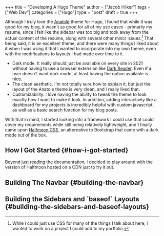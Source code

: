 +++
title = "Developing A Hugo Theme"
author = ["Jacob Hilker"]
tags = ["Web Dev"]
categories = ["Hugo"]
type = "post"
draft = true
+++

Although I truly love the [Anatole](https://github.com/lxndrblz/anatole) theme for Hugo, I found that while it was good for my blog, it wasn't as good for all of my use cases - primarily my resume, since I felt like the sidebar was too big and took away from the actual content of the resume, along with several other minor issues.[^fn:1]  That being said, it is an excellent theme, and there were many things I liked about it when I was using it that I wanted to incorporate into my own theme, even with the modifications to layouts I had made over time to it.

-   Dark mode. It really should just be available on every site in 2021 without having to use a browser extension like [Dark Reader](https://github.com/darkreader/darkreader). Even if a user doesn't want dark mode, at least having the option available is nice.
-   The clean aesthetic. I'm not totally sure how to explain it, but just the layout of the Anatole theme is very clean, and I really liked that.
-   Customizability. I love having the ability to tweak the theme to look exactly how I want to make it look. In addition, adding interactivity like a dashboard for my projects is incredibly helpful with custom javascript, as well as a basic search function for my blog posts.

With that in mind, I started looking into a framework I could use that could cover my requirements while still being relatively lightweight, and I finally came upon [Halfmoon CSS](https://www.gethalfmoon.com), an alternative to Bootstrap that came with a dark mode out of the box.


## How I Got Started {#how-i-got-started}

Beyond just reading the documentation, I decided to play around with the version of Halfmoon hosted on a CDN just to try it out.


## Building The Navbar {#building-the-navbar}


## Building the Sidebars and \`baseof\` Layouts {#building-the-sidebars-and-baseof-layouts}

[^fn:1]: While I could just use CSS for many of the things I talk about here, I wanted to work on a project I could add to my portfolio.